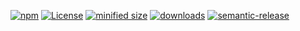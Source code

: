 [![npm](https://img.shields.io/npm/v/component-manager.svg)](https://www.npmjs.com/package/component-manager)
[![License](https://img.shields.io/badge/License-BSD%203--Clause-blue.svg)](https://opensource.org/licenses/BSD-3-Clause)
[![minified size](https://badgen.net/bundlephobia/min/component-manager)](https://bundlephobia.com/result?p=component-manager)
[![downloads](http://img.shields.io/npm/dm/component-manager.svg?style=flat-square)](https://npmjs.org/package/component-manager)
[![semantic-release](https://img.shields.io/badge/%20%20%F0%9F%93%A6%F0%9F%9A%80-semantic--release-e10079.svg)](https://github.com/arlac77/component-manager.git)
